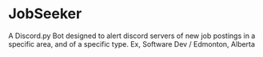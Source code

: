 # JobSeeker
A Discord.py Bot designed to alert discord servers of new job postings in a specific area, and of a specific type. Ex, Software Dev / Edmonton, Alberta

